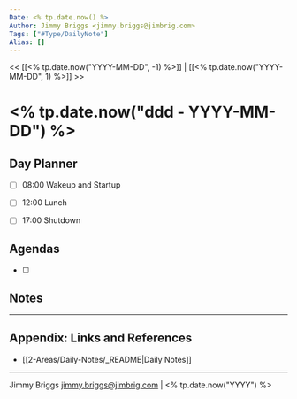 ```yaml
---
Date: <% tp.date.now() %>
Author: Jimmy Briggs <jimmy.briggs@jimbrig.com>
Tags: ["#Type/DailyNote"]
Alias: []
---
```


<< [[<% tp.date.now("YYYY-MM-DD", -1) %>]] | [[<% tp.date.now("YYYY-MM-DD", 1) %>]] >>

# <% tp.date.now("ddd - YYYY-MM-DD") %>

## Day Planner

- [ ] 08:00 Wakeup and Startup
- [ ] 12:00 Lunch
- [ ] 17:00 Shutdown


## Agendas

- [ ] 

## Notes


***

## Appendix: Links and References

- [[2-Areas/Daily-Notes/_README|Daily Notes]]

***

Jimmy Briggs <jimmy.briggs@jimbrig.com> | <% tp.date.now("YYYY") %>
